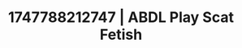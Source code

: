 ---
categories:
- Skin worship
- Erotic AI content
- Hands behind back
- Hand over mouth play
- Creative kink
image: /assets/images/1747788212747.jpg
layout: post
seo:
  description: Featured content with sensual Scat Fetish, ABDL Play. HD images available.
  keywords: Scat Fetish, ABDL Play
  og_image: /assets/images/1747788212747.jpg
  schema_type: VisualArtwork
tags:
- ABDL Play
- '#1747788212747'
- Scat Fetish
title: 1747788212747 | ABDL Play Scat Fetish
---